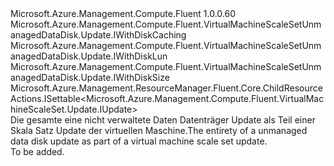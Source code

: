 <Type Name="IUpdate" FullName="Microsoft.Azure.Management.Compute.Fluent.VirtualMachineScaleSetUnmanagedDataDisk.Update.IUpdate">
  <TypeSignature Language="C#" Value="public interface IUpdate : Microsoft.Azure.Management.Compute.Fluent.VirtualMachineScaleSetUnmanagedDataDisk.Update.IWithDiskCaching, Microsoft.Azure.Management.Compute.Fluent.VirtualMachineScaleSetUnmanagedDataDisk.Update.IWithDiskLun, Microsoft.Azure.Management.Compute.Fluent.VirtualMachineScaleSetUnmanagedDataDisk.Update.IWithDiskSize, Microsoft.Azure.Management.ResourceManager.Fluent.Core.ChildResourceActions.ISettable&lt;Microsoft.Azure.Management.Compute.Fluent.VirtualMachineScaleSet.Update.IUpdate&gt;" />
  <TypeSignature Language="ILAsm" Value=".class public interface auto ansi abstract IUpdate implements class Microsoft.Azure.Management.Compute.Fluent.VirtualMachineScaleSetUnmanagedDataDisk.Update.IWithDiskCaching, class Microsoft.Azure.Management.Compute.Fluent.VirtualMachineScaleSetUnmanagedDataDisk.Update.IWithDiskLun, class Microsoft.Azure.Management.Compute.Fluent.VirtualMachineScaleSetUnmanagedDataDisk.Update.IWithDiskSize, class Microsoft.Azure.Management.ResourceManager.Fluent.Core.ChildResourceActions.ISettable`1&lt;class Microsoft.Azure.Management.Compute.Fluent.VirtualMachineScaleSet.Update.IUpdate&gt;" />
  <TypeSignature Language="DocId" Value="T:Microsoft.Azure.Management.Compute.Fluent.VirtualMachineScaleSetUnmanagedDataDisk.Update.IUpdate" />
  <TypeSignature Language="VB.NET" Value="Public Interface IUpdate&#xA;Implements ISettable(Of IUpdate), IWithDiskCaching, IWithDiskLun, IWithDiskSize" />
  <TypeSignature Language="F#" Value="type IUpdate = interface&#xA;    interface IWithDiskSize&#xA;    interface IWithDiskLun&#xA;    interface IWithDiskCaching&#xA;    interface ISettable&lt;IUpdate&gt;" />
  <AssemblyInfo>
    <AssemblyName>Microsoft.Azure.Management.Compute.Fluent</AssemblyName>
    <AssemblyVersion>1.0.0.60</AssemblyVersion>
  </AssemblyInfo>
  <Interfaces>
    <Interface>
      <InterfaceName>Microsoft.Azure.Management.Compute.Fluent.VirtualMachineScaleSetUnmanagedDataDisk.Update.IWithDiskCaching</InterfaceName>
    </Interface>
    <Interface>
      <InterfaceName>Microsoft.Azure.Management.Compute.Fluent.VirtualMachineScaleSetUnmanagedDataDisk.Update.IWithDiskLun</InterfaceName>
    </Interface>
    <Interface>
      <InterfaceName>Microsoft.Azure.Management.Compute.Fluent.VirtualMachineScaleSetUnmanagedDataDisk.Update.IWithDiskSize</InterfaceName>
    </Interface>
    <Interface>
      <InterfaceName>Microsoft.Azure.Management.ResourceManager.Fluent.Core.ChildResourceActions.ISettable&lt;Microsoft.Azure.Management.Compute.Fluent.VirtualMachineScaleSet.Update.IUpdate&gt;</InterfaceName>
    </Interface>
  </Interfaces>
  <Docs>
    <summary>
            <span data-ttu-id="7a58c-101">Die gesamte eine nicht verwaltete Daten Datenträger Update als Teil einer Skala Satz Update der virtuellen Maschine.</span><span class="sxs-lookup"><span data-stu-id="7a58c-101">The entirety of a unmanaged data disk update as part of a virtual machine scale set update.</span></span>
            </summary>
    <remarks>To be added.</remarks>
  </Docs>
  <Members />
</Type>